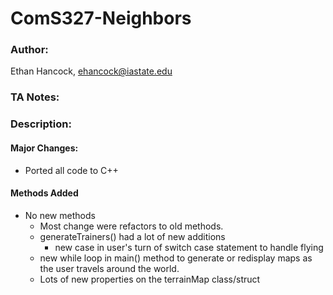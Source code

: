 
# ComS327-Neighbors
### Author:
Ethan Hancock, ehancock@iastate.edu
### TA Notes: 
> 

### Description:
#### Major Changes:
 - Ported all code to C++

#### Methods Added
 - No new methods
    - Most change were refactors to old methods.
    - generateTrainers() had a lot of new additions
        - new case in user's turn of switch case statement to handle flying
    - new while loop in main() method to generate or redisplay maps as the user travels around the world.
    - Lots of new properties on the terrainMap class/struct
